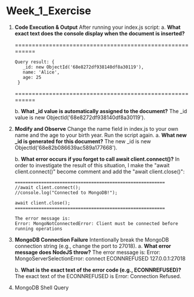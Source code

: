 ﻿# Week_1_Exercise

1. **Code Execution & Output**
   After running your index.js script:
   a. **What exact text does the console display when the document is inserted?**
   
      =========================================================
   
       Query result: {
          _id: new ObjectId('68e8272df938140df8a30119'),
          name: 'Alice',
          age: 25
        }
   
      =========================================================
   
   b. **What _id value is automatically assigned to the document?**
      The _id value is new ObjectId('68e8272df938140df8a30119').

3. **Modify and Observe**
   Change the name field in index.js to your own name and the age to your birth year. Run the script again.
   a. **What new _id is generated for this document?**
       The new _id is new ObjectId('68e82b086639ac589a177668').
   
   b. **What error occurs if you forget to call await client.connect()?**
       In order to investigate the result of this situation, I make the "await client.connect()" become comment and add the "await client.close()":

       =========================================================
       //await client.connect();
       //console.log("Connected to MongoDB!");
        
       await client.close();
       =========================================================

       The error message is:
       Error: MongoNotConnectedError: Client must be connected before running operations

4. **MongoDB Connection Failure**
   Intentionally break the MongoDB connection string (e.g., change the port to 27018).
   a. **What error message does NodeJS throw?**
       The error message is:
       Error: MongoServerSelectionError: connect ECONNREFUSED 127.0.0.1:27018
   
   b. **What is the exact text of the error code (e.g., ECONNREFUSED)?**
       The exact text of the ECONNREFUSED is Error: Connection Refused.

5. MongoDB Shell Query


